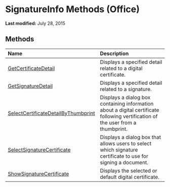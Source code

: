 
# SignatureInfo Methods (Office)

 **Last modified:** July 28, 2015


## Methods



|**Name**|**Description**|
|:-----|:-----|
| [GetCertificateDetail](f3cab134-5560-be37-25b4-2cbbfcf0693e.md)|Displays a specified detail related to a digital certificate.|
| [GetSignatureDetail](77a5a835-cc8a-0341-8e5d-6ddb603f9517.md)|Displays a specified detail related to a signature.|
| [SelectCertificateDetailByThumbprint](997010ee-330f-433d-c62c-bf211b8351d6.md)|Displays a dialog box containing information about a digital certificate following vertification of the user from a thumbprint.|
| [SelectSignatureCertificate](acf3993f-85b3-a455-e3ee-1a713e7787c6.md)|Displays a dialog box that allows users to select which signature certificate to use for signing a document.|
| [ShowSignatureCertificate](8fef7299-e110-b0a2-7a0c-552e9068e001.md)|Displays the selected or default digital certificate. |
